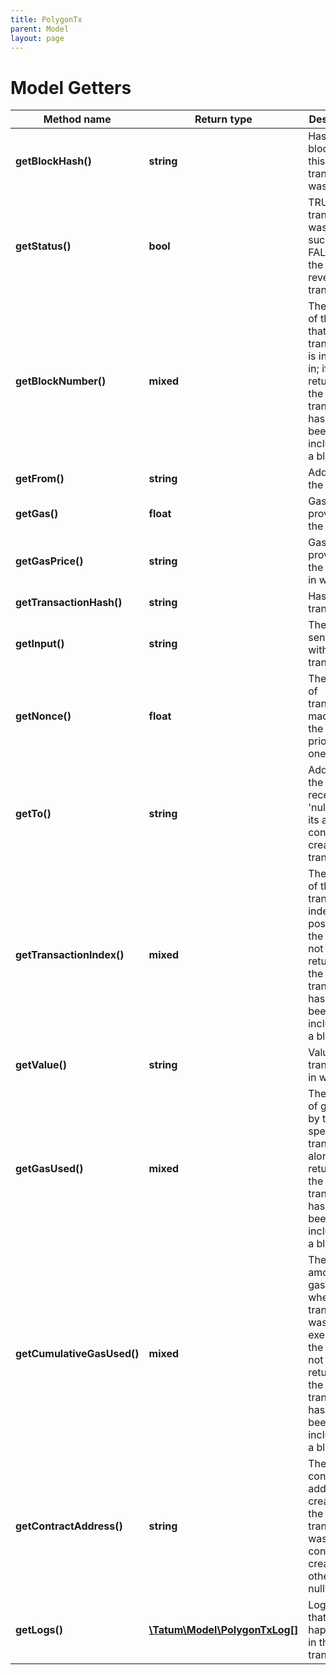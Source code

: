 ```yaml
---
title: PolygonTx
parent: Model
layout: page
---
```


# Model Getters

Method name | Return type | Description | Notes
------------ | ------------- | ------------- | -------------
**getBlockHash()** | **string** | Hash of the block where this transaction was in. | [optional]
**getStatus()** | **bool** | TRUE if the transaction was successful, FALSE, if the EVM reverted the transaction. | [optional]
**getBlockNumber()** | **mixed** | The number of the block that the transaction is included in; if not returned, the transaction has not been included in a block yet. | [optional]
**getFrom()** | **string** | Address of the sender. | [optional]
**getGas()** | **float** | Gas provided by the sender. | [optional]
**getGasPrice()** | **string** | Gas price provided by the sender in wei. | [optional]
**getTransactionHash()** | **string** | Hash of the transaction. | [optional]
**getInput()** | **string** | The data sent along with the transaction. | [optional]
**getNonce()** | **float** | The number of transactions made by the sender prior to this one. | [optional]
**getTo()** | **string** | Address of the receiver. 'null' when its a contract creation transaction. | [optional]
**getTransactionIndex()** | **mixed** | The integer of the transactions index position in the block; if not returned, the transaction has not been included in a block yet. | [optional]
**getValue()** | **string** | Value transferred in wei. | [optional]
**getGasUsed()** | **mixed** | The amount of gas used by this specific transaction alone; if not returned, the transaction has not been included in a block yet. | [optional]
**getCumulativeGasUsed()** | **mixed** | The total amount of gas used when this transaction was executed in the block; if not returned, the transaction has not been included in a block yet. | [optional]
**getContractAddress()** | **string** | The contract address created, if the transaction was a contract creation, otherwise null. | [optional]
**getLogs()** | [**\Tatum\Model\PolygonTxLog[]**](../PolygonTxLog) | Log events, that happened in this transaction. | [optional]

